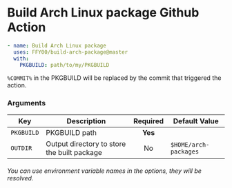 # Build Arch Linux package Github Action

```yaml
- name: Build Arch Linux package
  uses: FFY00/build-arch-package@master
  with:
    PKGBUILD: path/to/my/PKGBUILD
```

`%COMMIT%` in the PKGBUILD will be replaced by the commit that triggered the action.

### Arguments

Key        | Description                                 | Required | Default Value
---------- | ------------------------------------------- |:--------:| -------------
`PKGBUILD` | PKGBUILD path                               | **Yes**  |
`OUTDIR`   | Output directory to store the built package | No       | `$HOME/arch-packages`

###### You can use environment variable names in the options, they will be resolved.
